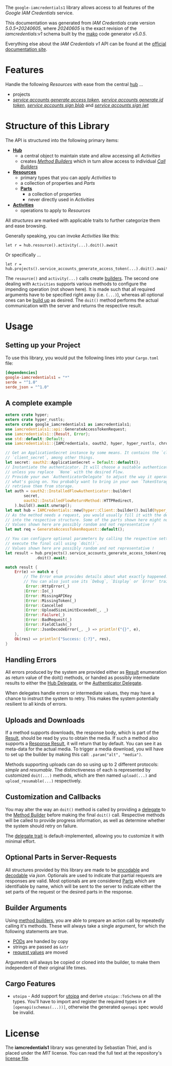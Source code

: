 <!---
DO NOT EDIT !
This file was generated automatically from 'src/generator/templates/api/README.md.mako'
DO NOT EDIT !
-->
The `google-iamcredentials1` library allows access to all features of the *Google IAM Credentials* service.

This documentation was generated from *IAM Credentials* crate version *5.0.5+20240605*, where *20240605* is the exact revision of the *iamcredentials:v1* schema built by the [mako](http://www.makotemplates.org/) code generator *v5.0.5*.

Everything else about the *IAM Credentials* *v1* API can be found at the
[official documentation site](https://cloud.google.com/iam/docs/creating-short-lived-service-account-credentials).
# Features

Handle the following *Resources* with ease from the central [hub](https://docs.rs/google-iamcredentials1/5.0.5+20240605/google_iamcredentials1/IAMCredentials) ... 

* projects
 * [*service accounts generate access token*](https://docs.rs/google-iamcredentials1/5.0.5+20240605/google_iamcredentials1/api::ProjectServiceAccountGenerateAccessTokenCall), [*service accounts generate id token*](https://docs.rs/google-iamcredentials1/5.0.5+20240605/google_iamcredentials1/api::ProjectServiceAccountGenerateIdTokenCall), [*service accounts sign blob*](https://docs.rs/google-iamcredentials1/5.0.5+20240605/google_iamcredentials1/api::ProjectServiceAccountSignBlobCall) and [*service accounts sign jwt*](https://docs.rs/google-iamcredentials1/5.0.5+20240605/google_iamcredentials1/api::ProjectServiceAccountSignJwtCall)




# Structure of this Library

The API is structured into the following primary items:

* **[Hub](https://docs.rs/google-iamcredentials1/5.0.5+20240605/google_iamcredentials1/IAMCredentials)**
    * a central object to maintain state and allow accessing all *Activities*
    * creates [*Method Builders*](https://docs.rs/google-iamcredentials1/5.0.5+20240605/google_iamcredentials1/client::MethodsBuilder) which in turn
      allow access to individual [*Call Builders*](https://docs.rs/google-iamcredentials1/5.0.5+20240605/google_iamcredentials1/client::CallBuilder)
* **[Resources](https://docs.rs/google-iamcredentials1/5.0.5+20240605/google_iamcredentials1/client::Resource)**
    * primary types that you can apply *Activities* to
    * a collection of properties and *Parts*
    * **[Parts](https://docs.rs/google-iamcredentials1/5.0.5+20240605/google_iamcredentials1/client::Part)**
        * a collection of properties
        * never directly used in *Activities*
* **[Activities](https://docs.rs/google-iamcredentials1/5.0.5+20240605/google_iamcredentials1/client::CallBuilder)**
    * operations to apply to *Resources*

All *structures* are marked with applicable traits to further categorize them and ease browsing.

Generally speaking, you can invoke *Activities* like this:

```Rust,ignore
let r = hub.resource().activity(...).doit().await
```

Or specifically ...

```ignore
let r = hub.projects().service_accounts_generate_access_token(...).doit().await
```

The `resource()` and `activity(...)` calls create [builders][builder-pattern]. The second one dealing with `Activities` 
supports various methods to configure the impending operation (not shown here). It is made such that all required arguments have to be 
specified right away (i.e. `(...)`), whereas all optional ones can be [build up][builder-pattern] as desired.
The `doit()` method performs the actual communication with the server and returns the respective result.

# Usage

## Setting up your Project

To use this library, you would put the following lines into your `Cargo.toml` file:

```toml
[dependencies]
google-iamcredentials1 = "*"
serde = "^1.0"
serde_json = "^1.0"
```

## A complete example

```Rust
extern crate hyper;
extern crate hyper_rustls;
extern crate google_iamcredentials1 as iamcredentials1;
use iamcredentials1::api::GenerateAccessTokenRequest;
use iamcredentials1::{Result, Error};
use std::default::Default;
use iamcredentials1::{IAMCredentials, oauth2, hyper, hyper_rustls, chrono, FieldMask};

// Get an ApplicationSecret instance by some means. It contains the `client_id` and 
// `client_secret`, among other things.
let secret: oauth2::ApplicationSecret = Default::default();
// Instantiate the authenticator. It will choose a suitable authentication flow for you, 
// unless you replace  `None` with the desired Flow.
// Provide your own `AuthenticatorDelegate` to adjust the way it operates and get feedback about 
// what's going on. You probably want to bring in your own `TokenStorage` to persist tokens and
// retrieve them from storage.
let auth = oauth2::InstalledFlowAuthenticator::builder(
        secret,
        oauth2::InstalledFlowReturnMethod::HTTPRedirect,
    ).build().await.unwrap();
let mut hub = IAMCredentials::new(hyper::Client::builder().build(hyper_rustls::HttpsConnectorBuilder::new().with_native_roots().unwrap().https_or_http().enable_http1().build()), auth);
// As the method needs a request, you would usually fill it with the desired information
// into the respective structure. Some of the parts shown here might not be applicable !
// Values shown here are possibly random and not representative !
let mut req = GenerateAccessTokenRequest::default();

// You can configure optional parameters by calling the respective setters at will, and
// execute the final call using `doit()`.
// Values shown here are possibly random and not representative !
let result = hub.projects().service_accounts_generate_access_token(req, "name")
             .doit().await;

match result {
    Err(e) => match e {
        // The Error enum provides details about what exactly happened.
        // You can also just use its `Debug`, `Display` or `Error` traits
         Error::HttpError(_)
        |Error::Io(_)
        |Error::MissingAPIKey
        |Error::MissingToken(_)
        |Error::Cancelled
        |Error::UploadSizeLimitExceeded(_, _)
        |Error::Failure(_)
        |Error::BadRequest(_)
        |Error::FieldClash(_)
        |Error::JsonDecodeError(_, _) => println!("{}", e),
    },
    Ok(res) => println!("Success: {:?}", res),
}

```
## Handling Errors

All errors produced by the system are provided either as [Result](https://docs.rs/google-iamcredentials1/5.0.5+20240605/google_iamcredentials1/client::Result) enumeration as return value of
the doit() methods, or handed as possibly intermediate results to either the 
[Hub Delegate](https://docs.rs/google-iamcredentials1/5.0.5+20240605/google_iamcredentials1/client::Delegate), or the [Authenticator Delegate](https://docs.rs/yup-oauth2/*/yup_oauth2/trait.AuthenticatorDelegate.html).

When delegates handle errors or intermediate values, they may have a chance to instruct the system to retry. This 
makes the system potentially resilient to all kinds of errors.

## Uploads and Downloads
If a method supports downloads, the response body, which is part of the [Result](https://docs.rs/google-iamcredentials1/5.0.5+20240605/google_iamcredentials1/client::Result), should be
read by you to obtain the media.
If such a method also supports a [Response Result](https://docs.rs/google-iamcredentials1/5.0.5+20240605/google_iamcredentials1/client::ResponseResult), it will return that by default.
You can see it as meta-data for the actual media. To trigger a media download, you will have to set up the builder by making
this call: `.param("alt", "media")`.

Methods supporting uploads can do so using up to 2 different protocols: 
*simple* and *resumable*. The distinctiveness of each is represented by customized 
`doit(...)` methods, which are then named `upload(...)` and `upload_resumable(...)` respectively.

## Customization and Callbacks

You may alter the way an `doit()` method is called by providing a [delegate](https://docs.rs/google-iamcredentials1/5.0.5+20240605/google_iamcredentials1/client::Delegate) to the 
[Method Builder](https://docs.rs/google-iamcredentials1/5.0.5+20240605/google_iamcredentials1/client::CallBuilder) before making the final `doit()` call. 
Respective methods will be called to provide progress information, as well as determine whether the system should 
retry on failure.

The [delegate trait](https://docs.rs/google-iamcredentials1/5.0.5+20240605/google_iamcredentials1/client::Delegate) is default-implemented, allowing you to customize it with minimal effort.

## Optional Parts in Server-Requests

All structures provided by this library are made to be [encodable](https://docs.rs/google-iamcredentials1/5.0.5+20240605/google_iamcredentials1/client::RequestValue) and 
[decodable](https://docs.rs/google-iamcredentials1/5.0.5+20240605/google_iamcredentials1/client::ResponseResult) via *json*. Optionals are used to indicate that partial requests are responses 
are valid.
Most optionals are are considered [Parts](https://docs.rs/google-iamcredentials1/5.0.5+20240605/google_iamcredentials1/client::Part) which are identifiable by name, which will be sent to 
the server to indicate either the set parts of the request or the desired parts in the response.

## Builder Arguments

Using [method builders](https://docs.rs/google-iamcredentials1/5.0.5+20240605/google_iamcredentials1/client::CallBuilder), you are able to prepare an action call by repeatedly calling it's methods.
These will always take a single argument, for which the following statements are true.

* [PODs][wiki-pod] are handed by copy
* strings are passed as `&str`
* [request values](https://docs.rs/google-iamcredentials1/5.0.5+20240605/google_iamcredentials1/client::RequestValue) are moved

Arguments will always be copied or cloned into the builder, to make them independent of their original life times.

[wiki-pod]: http://en.wikipedia.org/wiki/Plain_old_data_structure
[builder-pattern]: http://en.wikipedia.org/wiki/Builder_pattern
[google-go-api]: https://github.com/google/google-api-go-client

## Cargo Features

* `utoipa` - Add support for [utoipa](https://crates.io/crates/utoipa) and derive `utoipa::ToSchema` on all
the types. You'll have to import and register the required types in `#[openapi(schemas(...))]`, otherwise the
generated `openapi` spec would be invalid.


# License
The **iamcredentials1** library was generated by Sebastian Thiel, and is placed 
under the *MIT* license.
You can read the full text at the repository's [license file][repo-license].

[repo-license]: https://github.com/Byron/google-apis-rsblob/main/LICENSE.md

